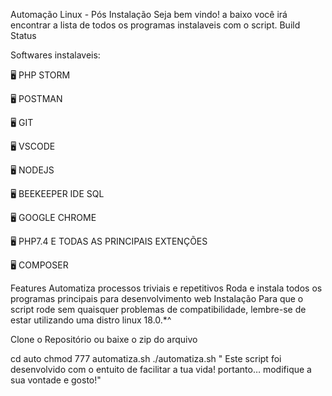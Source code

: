 Automação Linux - Pós Instalação
Seja bem vindo! a baixo você irá encontrar a lista de todos os programas instalaveis com o script.
Build Status

Softwares instalaveis:

🖥️ PHP STORM

🖥️ POSTMAN

🖥️ GIT

🖥️ VSCODE

🖥 NODEJS

🖥️ BEEKEEPER IDE SQL

🖥️ GOOGLE CHROME

🖥️ PHP7.4 E TODAS AS PRINCIPAIS EXTENÇÕES

🖥️ COMPOSER

Features
Automatiza processos triviais e repetitivos
Roda e instala todos os programas principais para desenvolvimento web
Instalação
Para que o script rode sem quaisquer problemas de compatibilidade, lembre-se
de estar utilizando uma distro linux 18.0.*^

Clone o Repositório ou baixe o zip do arquivo

cd auto
chmod 777 automatiza.sh
./automatiza.sh
" Este script foi desenvolvido com o entuito de facilitar a tua vida! portanto… modifique a sua vontade e gosto!"
